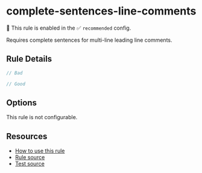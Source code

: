 # complete-sentences-line-comments

💼 This rule is enabled in the ✅ `recommended` config.

Requires complete sentences for multi-line leading line comments.

<!-- end auto-generated rule header -->

## Rule Details

```ts
// Bad

// Good
```

## Options

This rule is not configurable.

## Resources

- [How to use this rule](https://complete-ts.github.io/eslint-plugin-complete)
- [Rule source](https://github.com/complete-ts/complete/blob/main/packages/eslint-plugin-complete/src/rules/complete-sentences-line-comments.ts)
- [Test source](https://github.com/complete-ts/complete/blob/main/packages/eslint-plugin-complete/tests/rules/complete-sentences-line-comments.test.ts)
